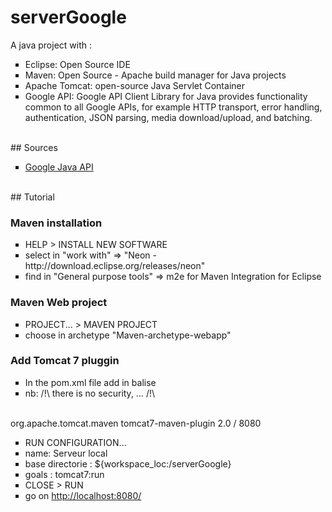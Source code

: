 # serverGoogle
<p>A java project with :</p>
<UL TYPE="square">
<LI> Eclipse: Open Source IDE
<LI> Maven: Open Source - Apache build manager for Java projects 
<LI> Apache Tomcat: open-source Java Servlet Container
<LI> Google API: Google API Client Library for Java provides functionality common to all Google APIs, for example HTTP transport, error handling, authentication, JSON parsing, media download/upload, and batching.
</UL>
<BR>
## Sources
<UL TYPE="square">
<LI> <a href="https://developers.google.com/api-client-library/java/">Google Java API</a>
</UL>
<BR>
## Tutorial

### Maven installation
<UL TYPE="square">
<LI> HELP > INSTALL NEW SOFTWARE 
<LI> select in "work with" => "Neon - http://download.eclipse.org/releases/neon"
<LI> find in "General purpose tools" => m2e    for Maven Integration for Eclipse
</UL>

### Maven Web project
<UL TYPE="square">
<LI> PROJECT... > MAVEN PROJECT 
<LI> choose in archetype "Maven-archetype-webapp"
</UL>

### Add Tomcat 7 pluggin
<UL TYPE="square">
<LI> In the pom.xml file add in <build> balise
<LI> nb: /!\ there is no security, ... /!\
</UL>
<BR>
	<plugins>
	<!-- Tomcat plugin -->
	<plugin>
	<groupId>org.apache.tomcat.maven</groupId>
	<artifactId>tomcat7-maven-plugin</artifactId>
	<version>2.0</version>
	<configuration>
	<path>/</path>
	<port>8080</port>
	</configuration>
	</plugin>
	</plugins>
<BR> 
<UL TYPE="square">
<LI> RUN CONFIGURATION...
<LI> name: Serveur local
<LI> base directorie : ${workspace_loc:/serverGoogle}
<LI> goals : tomcat7:run
<LI> CLOSE > RUN
<LI> go on <a href="http://localhost:8080/">http://localhost:8080/</a>
</UL>




